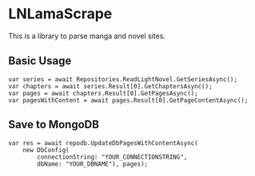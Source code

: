 # LNLamaScrape

This is a library to parse manga and novel sites.

## Basic Usage
```
var series = await Repositories.ReadLightNovel.GetSeriesAsync();
var chapters = await series.Result[0].GetChaptersAsync();
var pages = await chapters.Result[0].GetPagesAsync();
var pagesWithContent = await pages.Result[0].GetPageContentAsync();
```

## Save to MongoDB
```
var res = await repodb.UpdateDbPagesWithContentAsync(
    new DbConfig(
        connectionString: "YOUR_CONNECTIONSTRING",
        dbName: "YOUR_DBNAME"), pages);
```